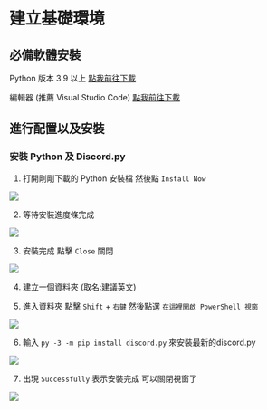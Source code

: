 # 建立基礎環境

## 必備軟體安裝

Python 版本 3.9 以上 [點我前往下載](https://www.python.org/downloads/)

編輯器 (推薦 Visual Studio Code) [點我前往下載](https://code.visualstudio.com/#alt-downloads)

## 進行配置以及安裝

### 安裝 Python 及 Discord.py

1. 打開剛剛下載的 Python 安裝檔 然後點 `Install Now`

<img src="/install/ipy-1.png" />

2. 等待安裝進度條完成

<img src="/install/ipy-2.png" />

3. 安裝完成 點擊 `Close` 關閉

<img src="/install/ipy-3.png" />

4. 建立一個資料夾 (取名:建議英文)

5. 進入資料夾 點擊 `Shift` + `右鍵` 然後點選 `在這裡開啟 PowerShell 視窗` 

<img src="/install/ipy-4.png" />

6. 輸入 `py -3 -m pip install discord.py` 來安裝最新的discord.py

<img src="/install/ipy-5.png" />

7. 出現 `Successfully` 表示安裝完成 可以關閉視窗了

<img src="/install/ipy-6.png" />

